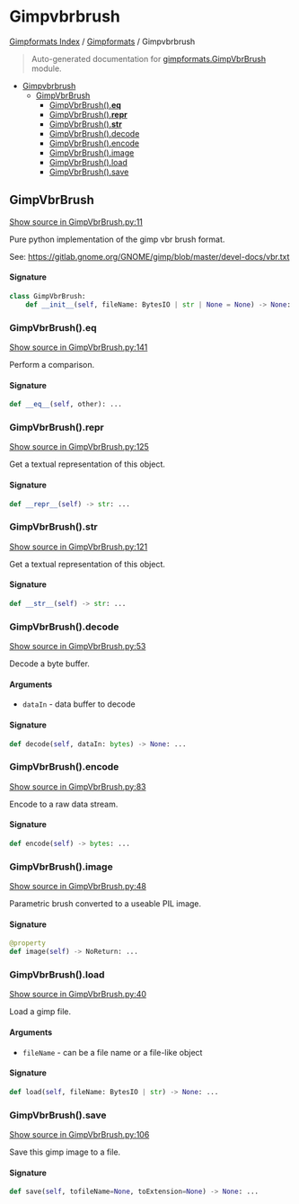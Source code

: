 # Gimpvbrbrush

[Gimpformats Index](../README.md#gimpformats-index) / [Gimpformats](./index.md#gimpformats) / Gimpvbrbrush

> Auto-generated documentation for [gimpformats.GimpVbrBrush](../../../gimpformats/GimpVbrBrush.py) module.

- [Gimpvbrbrush](#gimpvbrbrush)
  - [GimpVbrBrush](#gimpvbrbrush)
    - [GimpVbrBrush().__eq__](#gimpvbrbrush()__eq__)
    - [GimpVbrBrush().__repr__](#gimpvbrbrush()__repr__)
    - [GimpVbrBrush().__str__](#gimpvbrbrush()__str__)
    - [GimpVbrBrush().decode](#gimpvbrbrush()decode)
    - [GimpVbrBrush().encode](#gimpvbrbrush()encode)
    - [GimpVbrBrush().image](#gimpvbrbrush()image)
    - [GimpVbrBrush().load](#gimpvbrbrush()load)
    - [GimpVbrBrush().save](#gimpvbrbrush()save)

## GimpVbrBrush

[Show source in GimpVbrBrush.py:11](../../../gimpformats/GimpVbrBrush.py#L11)

Pure python implementation of the gimp vbr brush format.

See:
 https://gitlab.gnome.org/GNOME/gimp/blob/master/devel-docs/vbr.txt

#### Signature

```python
class GimpVbrBrush:
    def __init__(self, fileName: BytesIO | str | None = None) -> None: ...
```

### GimpVbrBrush().__eq__

[Show source in GimpVbrBrush.py:141](../../../gimpformats/GimpVbrBrush.py#L141)

Perform a comparison.

#### Signature

```python
def __eq__(self, other): ...
```

### GimpVbrBrush().__repr__

[Show source in GimpVbrBrush.py:125](../../../gimpformats/GimpVbrBrush.py#L125)

Get a textual representation of this object.

#### Signature

```python
def __repr__(self) -> str: ...
```

### GimpVbrBrush().__str__

[Show source in GimpVbrBrush.py:121](../../../gimpformats/GimpVbrBrush.py#L121)

Get a textual representation of this object.

#### Signature

```python
def __str__(self) -> str: ...
```

### GimpVbrBrush().decode

[Show source in GimpVbrBrush.py:53](../../../gimpformats/GimpVbrBrush.py#L53)

Decode a byte buffer.

#### Arguments

- `dataIn` - data buffer to decode

#### Signature

```python
def decode(self, dataIn: bytes) -> None: ...
```

### GimpVbrBrush().encode

[Show source in GimpVbrBrush.py:83](../../../gimpformats/GimpVbrBrush.py#L83)

Encode to a raw data stream.

#### Signature

```python
def encode(self) -> bytes: ...
```

### GimpVbrBrush().image

[Show source in GimpVbrBrush.py:48](../../../gimpformats/GimpVbrBrush.py#L48)

Parametric brush converted to a useable PIL image.

#### Signature

```python
@property
def image(self) -> NoReturn: ...
```

### GimpVbrBrush().load

[Show source in GimpVbrBrush.py:40](../../../gimpformats/GimpVbrBrush.py#L40)

Load a gimp file.

#### Arguments

- `fileName` - can be a file name or a file-like object

#### Signature

```python
def load(self, fileName: BytesIO | str) -> None: ...
```

### GimpVbrBrush().save

[Show source in GimpVbrBrush.py:106](../../../gimpformats/GimpVbrBrush.py#L106)

Save this gimp image to a file.

#### Signature

```python
def save(self, tofileName=None, toExtension=None) -> None: ...
```